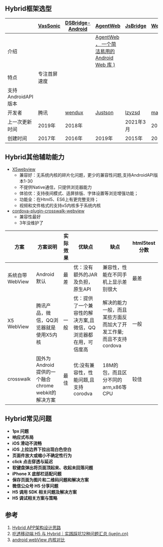 ## Hybrid框架选型

|                    | [VasSonic](https://github.com/Tencent/VasSonic) | **[ DSBridge-Android](https://github.com/wendux/DSBridge-Android)** | [AgentWeb](https://github.com/Justson/AgentWeb)                                       | [JsBridge](https://github.com/lzyzsd/JsBridge) | **[WebViewJavascriptBridge](https://github.com/marcuswestin/WebViewJavascriptBridge)** | [cordova-android](https://github.com/apache/cordova-android) | [Android-AdvancedWebView](https://github.com/delight-im/Android-AdvancedWebView) | [ByWebView](https://github.com/youlookwhat/ByWebView) |
| ------------------ | -------------------------------------------- | ---------------------------------------------------------------------- | ---------------------------------------------------------------------------------- | ------------------------------------------- | ----------------------------------------------------------------------------------------- | --------------------------------------------------------- | ----------------------------------------------------------------------------- | -------------------------------------------------- |
| 介绍               |                                              |                                                                        | [AgentWeb ， 一个简洁易用的 Android Web 库 )](https://www.jianshu.com/p/c80da1c41af7) |                                             |                                                                                           |                                                           |                                                                               |                                                    |
| 特点               | 专注首屏速度                                 |                                                                        |                                                                                    |                                             |                                                                                           |                                                           |                                                                               |                                                    |
| 支持AndroidAPI版本 |                                              |                                                                        |                                                                                    |                                             |                                                                                           | 14 - 23                                                   |                                                                               |                                                    |
| 开发者             | 腾讯                                         | [wendux](https://github.com/wendux)                                       | [Justson](https://github.com/Justson)                                                 | [lzyzsd](https://github.com/lzyzsd)            | [marcuswestin](https://github.com/marcuswestin)                                              |                                                           | [delight-im](https://github.com/delight-im)                                      | [youlookwhat](https://github.com/youlookwhat)         |
| 上一次更新时间     | 2019年                                       | 2018年                                                                 |                                                                                    | 2021年3月                                   | 2017年                                                                                    | 2021年5月                                                 | 2021年                                                                        | 2020年                                             |
| 创建时间           | 2017年                                       | 2016年                                                                 | 2019年                                                                             | 2015年                                      | 2013年                                                                                    | 2015年                                                    | 2016年                                                                        | 2015年                                             |

## Hybrid其他辅助能力

- [X5webview](https://x5.tencent.com/docs/index.html)
  - 兼容好：无系统内核的碎片化问题，更少的兼容性问题,支持AndroidAPI版本1-30
  - 不提供Native通信，只提供浏览器能力
  - 体验优：支持夜间模式、适屏排版、字体设置等浏览增强功能；
  - 功能全：在Html5、ES6上有更完整支持；
  - 视频和文件格式的支持x5内核多于系统内核
- [cordova-plugin-crosswalk-webview](https://github.com/crosswalk-project/cordova-plugin-crosswalk-webview)
  - 兼容性最好
  - 3年没维护了


| 方案            | 方案说明                                           | 实际效果 | 优缺点                                                          | 缺点                                                               | html5test分数 |
| --------------- | -------------------------------------------------- | -------- | --------------------------------------------------------------- | ------------------------------------------------------------------ | ------------- |
| 系统自带WebView | Android默认                                        | 最差     | 优：没有额外的JAR及负担，原生API                                | 兼容性，性能在不同手机上显示差别很大                               | 最差          |
| X5 WebView      | 腾讯产品，微信，QQ浏览器就是使用X5内核             | 一般     | 优：提供了一个兼容性的解决方案,且微信，QQ浏览器都在用，可信度高 | 解决的能力一般，而且某些方面反而加大了开发工作量;而且不支持cordova | 一般          |
| crosswalk       | 国外为Android提供的一个融合chrome webkit的解决方案 | 最佳     | 优:没有兼容性，性能问题,且支持corodva                           | 18M的包，而且区分不同的arm,x86等CPU                                | 较佳          |

## Hybrid常见问题

- **1px 问题**
- **响应式布局**
- **iOS 滑动不流畅**
- **iOS 上拉边界下拉出现白色空白**
- **页面件放大或缩小不确定性行为**
- **click 点击穿透与延迟**
- **软键盘弹出将页面顶起来、收起未回落问题**
- **iPhone X 底部栏适配问题**
- **保存页面为图片和二维码问题和解决方案**
- **微信公众号 H5 分享问题**
- **H5 调用 SDK 相关问题及解决方案**
- **H5 调试相关方案与策略**

## 参考

1. [Hybrid APP架构设计思路](https://segmentfault.com/a/1190000004263182)
2. [吃透移动端 H5 与 Hybrid｜实践踩坑12种问题汇总 (juejin.cn)](https://juejin.cn/post/6844904024790007815)
3. [android webView 内核对比](https://blog.csdn.net/w2ndong/article/details/94622399)
